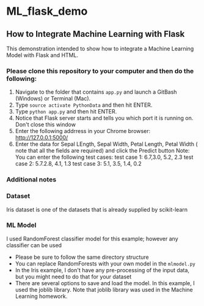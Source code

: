 # ML_flask_demo

## How to Integrate Machine Learning with Flask 

This demonstration intended to show how to integrate a Machine Learning Model with Flask and HTML. 


### Please clone this repository to your computer and then do the following:

1. Navigate to the folder that contains ``app.py`` and launch a GitBash (Windows) or  Terminal (Mac).
1. Type ``source activate PythonData`` and then hit ENTER.
1. Type ``python app.py`` and then hit ENTER.
1. Notice that Flask server starts and tells you which port it is running on.  Don't close this window
1. Enter the following addrress in your Chrome browser:   http://127.0.0.1:5000/
1. Enter the data for Sepal LEngth, Sepal Width, Petal Length, Petal Width ( note that all the fields are required) and click the Predict button
Note:  You can enter the following test cases:
    test case 1: 6.7,3.0, 5.2, 2.3
    test case 2: 5.7.2.8, 4.1, 1.3
    test case 3: 5.1, 3.5, 1.4, 0.2


### Additional notes

### Dataset
Iris dataset is one of the datasets that is already supplied by scikit-learn

### ML Model
I used RandomForest classifier model for this example; however any classifier can be used

* Please be sure to follow the same directory structure
* You can replace RandomForests with your own model in the ``mlmodel.py``
* In the Iris example, I don't have any pre-processing of the input data, but you might need to do that for your dataset
* There are several options to save and load the model.  In this example, I used the joblib library.  Note that joblib library was used in the Machine Learning homework.


